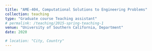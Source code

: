 ```yaml
---
title: "AME-404, Computational Solutions to Engineering Problems"
collection: teaching
type: "Graduate course Teaching assistant"
# permalink: /teaching/2015-spring-teaching-1
venue: "University of Southern California, Department"
date: 2020

# location: "City, Country"
---
```

<!-- duty: -->

<!-- Heading 1
======

Heading 2
======

Heading 3
====== -->
